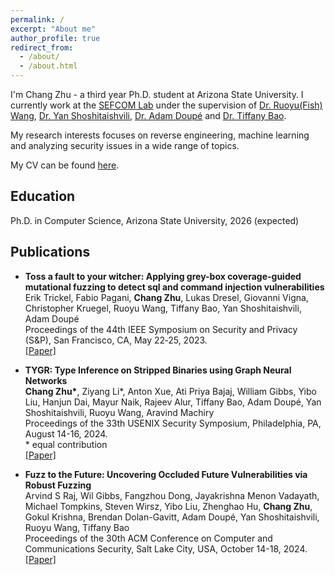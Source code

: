 ```yaml
---
permalink: /
excerpt: "About me"
author_profile: true
redirect_from: 
  - /about/
  - /about.html
---
```

   
I'm Chang Zhu - a third year Ph.D. student at Arizona State University. I currently work at the [SEFCOM Lab](https://sefcom.asu.edu/) under the supervision of [Dr. Ruoyu(Fish) Wang](https://rev.fish/), [Dr. Yan Shoshitaishvili](https://yancomm.net/), [Dr. Adam Doupé](https://adamdoupe.com/) and [Dr. Tiffany Bao](https://www.tiffanybao.com/). 

My research interests focuses on reverse engineering, machine learning and analyzing security issues in a wide range of topics.

My CV can be found [here](https://changzhu1997.github.io/files/Chang_CV.pdf).

## Education
Ph.D. in Computer Science, Arizona State University, 2026 (expected)


## Publications
* **Toss a fault to your witcher: Applying grey-box coverage-guided mutational fuzzing to detect sql and command injection vulnerabilities** \
Erik Trickel, Fabio Pagani, **Chang Zhu**, Lukas Dresel, Giovanni Vigna, Christopher Kruegel, Ruoyu Wang, Tiffany Bao, Yan
Shoshitaishvili, Adam Doupé\
Proceedings of the 44th IEEE Symposium on Security and Privacy (S&P), San Francisco, CA, May 22‑25, 2023.\
[[Paper]](https://ieeexplore.ieee.org/abstract/document/10179317)

* **TYGR: Type Inference on Stripped Binaries using Graph Neural Networks** \
**Chang Zhu\***, Ziyang Li*, Anton Xue, Ati Priya Bajaj, William Gibbs, Yibo Liu, Hanjun Dai, Mayur Naik, Rajeev Alur, Tiffany Bao, Adam Doupé, Yan Shoshitaishvili, Ruoyu Wang, Aravind Machiry\
Proceedings of the 33th USENIX Security Symposium, Philadelphia, PA, August 14-16, 2024.\
\* equal contribution \
[[Paper]](https://www.usenix.org/system/files/usenixsecurity24-zhu-chang.pdf)

* **Fuzz to the Future: Uncovering Occluded Future Vulnerabilities via Robust Fuzzing** \
Arvind S Raj, Wil Gibbs, Fangzhou Dong, Jayakrishna Menon Vadayath, Michael Tompkins, Steven Wirsz, Yibo Liu, Zhenghao Hu, **Chang Zhu**, Gokul Krishna, Brendan Dolan-Gavitt, Adam Doupé, Yan Shoshitaishvili, Ruoyu Wang, Tiffany Bao\
Proceedings of the 30th ACM Conference on Computer and Communications Security, Salt Lake City, USA, October 14-18, 2024.\
[[Paper]](https://yancomm.net/papers/2024%20-%20CCS%20-%20FlakJack.pdf)

